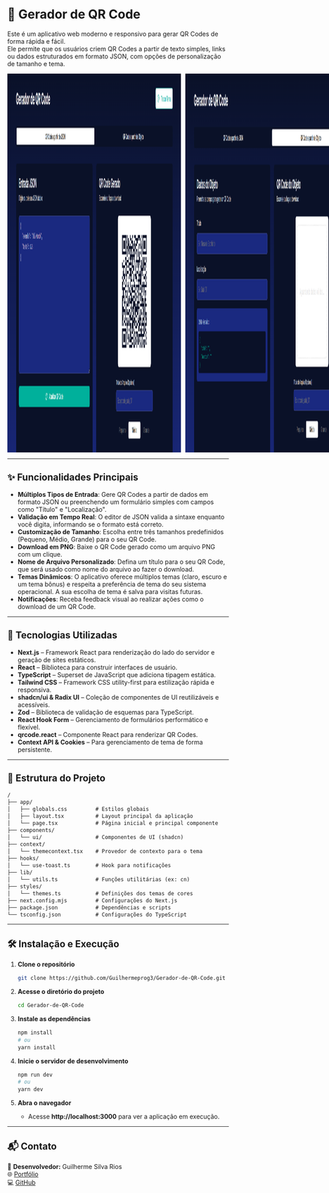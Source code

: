 # 🎨 Gerador de QR Code

Este é um aplicativo web moderno e responsivo para gerar QR Codes de forma rápida e fácil.  
Ele permite que os usuários criem QR Codes a partir de texto simples, links ou dados estruturados em formato JSON, com opções de personalização de tamanho e tema.

<div style="display: flex;">
<img src="./public/Home.png" alt="Tela Inicial" width="395" height="861" style="margin-right: 10px;"/>
<img src="./public/detail.png" alt="Tela de Detalhes" width="395" height="861"/>
</div>


---

## ✨ Funcionalidades Principais

- **Múltiplos Tipos de Entrada**: Gere QR Codes a partir de dados em formato JSON ou preenchendo um formulário simples com campos como "Título" e "Localização".  
- **Validação em Tempo Real**: O editor de JSON valida a sintaxe enquanto você digita, informando se o formato está correto.  
- **Customização de Tamanho**: Escolha entre três tamanhos predefinidos (Pequeno, Médio, Grande) para o seu QR Code.  
- **Download em PNG**: Baixe o QR Code gerado como um arquivo PNG com um clique.  
- **Nome de Arquivo Personalizado**: Defina um título para o seu QR Code, que será usado como nome do arquivo ao fazer o download.  
- **Temas Dinâmicos**: O aplicativo oferece múltiplos temas (claro, escuro e um tema bônus) e respeita a preferência de tema do seu sistema operacional. A sua escolha de tema é salva para visitas futuras.  
- **Notificações**: Receba feedback visual ao realizar ações como o download de um QR Code.  

---

## 🚀 Tecnologias Utilizadas

- **Next.js** – Framework React para renderização do lado do servidor e geração de sites estáticos.  
- **React** – Biblioteca para construir interfaces de usuário.  
- **TypeScript** – Superset de JavaScript que adiciona tipagem estática.  
- **Tailwind CSS** – Framework CSS utility-first para estilização rápida e responsiva.  
- **shadcn/ui & Radix UI** – Coleção de componentes de UI reutilizáveis e acessíveis.  
- **Zod** – Biblioteca de validação de esquemas para TypeScript.  
- **React Hook Form** – Gerenciamento de formulários performático e flexível.  
- **qrcode.react** – Componente React para renderizar QR Codes.  
- **Context API & Cookies** – Para gerenciamento de tema de forma persistente.  

---

## 📂 Estrutura do Projeto

```
/
├── app/
│   ├── globals.css         # Estilos globais
│   ├── layout.tsx          # Layout principal da aplicação
│   └── page.tsx            # Página inicial e principal componente
├── components/
│   └── ui/                 # Componentes de UI (shadcn)
├── context/
│   └── themecontext.tsx    # Provedor de contexto para o tema
├── hooks/
│   └── use-toast.ts        # Hook para notificações
├── lib/
│   └── utils.ts            # Funções utilitárias (ex: cn)
├── styles/
│   └── themes.ts           # Definições dos temas de cores
├── next.config.mjs         # Configurações do Next.js
├── package.json            # Dependências e scripts
└── tsconfig.json           # Configurações do TypeScript
```

---

## 🛠️ Instalação e Execução

1. **Clone o repositório**
   ```bash
   git clone https://github.com/Guilhermeprog3/Gerador-de-QR-Code.git
   ```

2. **Acesse o diretório do projeto**
   ```bash
   cd Gerador-de-QR-Code
   ```

3. **Instale as dependências**
   ```bash
   npm install
   # ou
   yarn install
   ```

4. **Inicie o servidor de desenvolvimento**
   ```bash
   npm run dev
   # ou
   yarn dev
   ```

5. **Abra o navegador**
   - Acesse **http://localhost:3000** para ver a aplicação em execução.

---

## 📬 Contato

👤 **Desenvolvedor:** Guilherme Silva Rios  
🌐 [Portfólio](https://guilhermeriosdev.vercel.app)  
💻 [GitHub](https://github.com/guilhermeprog3)  
